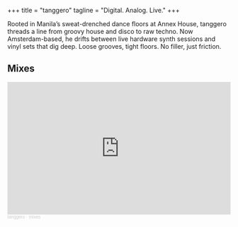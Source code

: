 +++
title = "tanggero"
tagline = "Digital. Analog. Live."
+++

Rooted in Manila’s sweat-drenched dance floors at Annex House, tanggero threads
a line from groovy house and disco to raw techno. Now Amsterdam-based, he drifts
between live hardware synth sessions and vinyl sets that dig deep. Loose
grooves, tight floors. No filler, just friction.

## Mixes

<iframe width="100%" height="300" scrolling="no" frameborder="no" allow="autoplay" src="https://w.soundcloud.com/player/?url=https%3A//api.soundcloud.com/playlists/soundcloud%253Aplaylists%253A2081828808&color=%23ff5500&auto_play=false&hide_related=false&show_comments=true&show_user=true&show_reposts=false&show_teaser=true&visual=true"></iframe><div style="font-size: 10px; color: #cccccc;line-break: anywhere;word-break: normal;overflow: hidden;white-space: nowrap;text-overflow: ellipsis; font-family: Interstate,Lucida Grande,Lucida Sans Unicode,Lucida Sans,Garuda,Verdana,Tahoma,sans-serif;font-weight: 100;"><a href="https://soundcloud.com/tanggero" title="tanggero" target="_blank" style="color: #cccccc; text-decoration: none;">tanggero</a> · <a href="https://soundcloud.com/tanggero/sets/mixes" title="mixes" target="_blank" style="color: #cccccc; text-decoration: none;">mixes</a></div>
